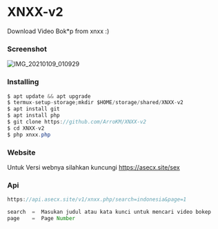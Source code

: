 # XNXX-v2

Download Video Bok*p from xnxx :)

<h3>Screenshot</h3>

![IMG_20210109_010929](https://user-images.githubusercontent.com/46747652/104049662-e97de700-5217-11eb-879d-da4f2419e55a.jpg)

<h3>Installing</h3>

```java
$ apt update && apt upgrade
$ termux-setup-storage;mkdir $HOME/storage/shared/XNXX-v2
$ apt install git
$ apt install php
$ git clone https://github.com/ArroKM/XNXX-v2
$ cd XNXX-v2
$ php xnxx.php
```

<h3>Website</h3>

Untuk Versi webnya silahkan kuncungi https://asecx.site/sex

<h3>Api</h3>

```java
https://api.asecx.site/v1/xnxx.php/search=indonesia&page=1
```
```java
search  =  Masukan judul atau kata kunci untuk mencari video bokep
page    =  Page Number
```
